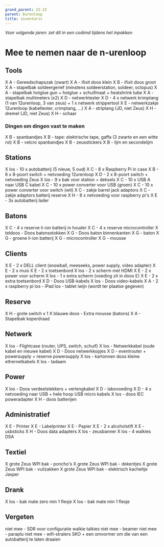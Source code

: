 ```yaml
---
grand_parent: 22-23
parent: 6urenloop
title: inventaris
---
```


*Voor volgende jaren: zet dit in een codimd tijdens het inpakken*

# Mee te nemen naar de n-urenloop

## Tools

X A - Gereedschapszak (zwart)
X A - ifixit doos klein
X B - ifixit doos groot
X A - stapelbak soldeergerief (minstens soldeerstation, soldeer, octopus)
X A - stapelbak hotglue gun + hotglue + schuifmaat + heatshrink tube
X A - stapelbak multimeters (x2)
X D - netwerktester
X D - 4 x netwerk krimptang (1 van 12urenloop, 3 van zeus) + 1 x netwerk strippertool 
X E - netwerkzakje 12urenloop (kabeltester, crimptang, ...)
X A - striptang (JD, niet Zeus)
X H - dremel (JD, niet Zeus)
X H - schaar

### Dingen om dingen vast te maken

X B - spanbandjes
X B - tape: elektrische tape, gaffa (3 zwarte en een witte rol)
X B - velcro spanbandjes
X B - zeusstickers
X B - lijm en secondelijm

## Stations

X los - 10 x autobatterij (5 nieuw, 5 oud)
X C - 8 x Raspberry Pi in case
X B - 6 x 8-poort switch + netvoeding 12urenloop
X D - 2 x 8-poort switch + netvoeding Zeus
X los - 9 x bak voor station + deksels
X C - 10 x USB A naar USB C kabel
X C - 10 x power converter voor USB (groen)
X C - 10 x power converter voor switch (wit)
X C - zakje barrel jack adaptors
X C - zakje adaptors batterij reserve
X H - 8 x netvoeding voor raspberry pi's
X E - 3x autobatterij lader

## Batons

X C - 4 x reserve li-ion batterij in houder
X C - 4 x reserve microcontroller
X teldoos - Doos batonsstokken
X G - Doos baton binnenkanten
X G - baton
X G - groene li-ion batterij
X G - microcontroller
X G - mousse


## Clients

X E - 2 x DELL client (snowball, meeseeks, power supply, video adapter)
X E - 2 x muis
X E - 2 x toetsenbord
X los - 2 x scherm met HDMI 
X E - 2 x power voor scherm
X los - 1 x extra scherm (voeding zit in doos E)
X E - 2 x extra toetsenbord
X D - Doos USB-kabels
X los - Doos video-kabels
X A - 2 x raspberry pi
  los - iPad
  los - tablet iwijn (wordt ter plaatse gegeven)

## Reserve


X H - grote switch x 1
X blauwe doos - Extra mousse (batons)
X A - Stapelbak koperdraad

## Netwerk

X los - Flightcase (router, UPS, switch, schuif)
X los - Netwerkkabel (oude kabel en nieuwe kabel)
X D - Doos netwerkkopjes
X D - eventrouter + powersupply + reserve powersupply
X los - kartonnen doos kleine ethernetkabels
X los - tadaam

## Power

X los - Doos verdeelstekkers + verlengkabel
X D - labovoeding
X D - 4 x netvoeding naar USB + hele hoop USB micro kabels
X los - doos IEC poweradapter
X H - doos batterijen

## Administratief

X E - Printer
X E - Labelprinter
X E - Papier
X E - 2 x alcoholstift
X E - usbsticks
X H - Doos data adapters
X los - zeusbanner
X los - 4 walkies DSA

## Textiel

X grote Zeus WPI bak - poncho's
X grote Zeus WPI bak - dekentjes
X grote Zeus WPI bak - vuilzakken
X grote Zeus WPI bak - elektrisch kacheltje Jasper

## Drank

X los - bak mate zero min 1 flesje
X los - bak mate min 1 flesje
 
## Vergeten

niet mee - SDR voor configuratie walkie talkies
niet mee - beamer
niet mee - paraplu
niet mee - wifi-stralers SKO + een omvormer om die van een autobatterij te laten draaien